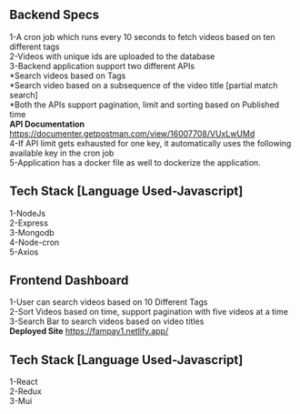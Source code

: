 ## Backend Specs
1-A cron job which runs every 10 seconds to fetch videos based on ten different tags  <br />
2-Videos with unique ids are uploaded to the database  <br />
3-Backend application support two different APIs  <br />
   *Search videos based on Tags  <br />
   *Search video based on a subsequence of the video title [partial match search]  <br />
   *Both the APIs support pagination, limit and sorting based on Published 
    time  <br />
    <b>API Documentation</b> 
    https://documenter.getpostman.com/view/16007708/VUxLwUMd  <br />
4-If API limit gets exhausted for one key, it automatically uses the following available key in the cron job  <br />
5-Application has a docker file as well to dockerize the application.  <br />

## Tech Stack [Language Used-Javascript]
1-NodeJs  <br />
2-Express  <br />
3-Mongodb  <br />
4-Node-cron  <br />
5-Axios  <br />

## Frontend Dashboard
1-User can search videos based on 10 Different Tags  <br />
2-Sort Videos based on time, support pagination with five videos at a time  <br />
3-Search Bar to search videos based on video titles  <br />
<b>Deployed Site</b>
https://fampay1.netlify.app/<br />

## Tech Stack [Language Used-Javascript]
1-React  <br />
2-Redux  <br />
3-Mui  <br />
 
